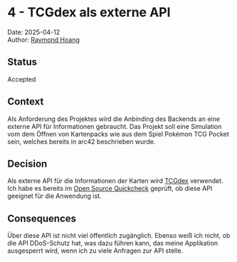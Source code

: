 # 4 - TCGdex als externe API

Date: 2025-04-12  
Author: [Raymond Hoang](mailto:grey@greydon.de)

## Status

Accepted

## Context

Als Anforderung des Projektes wird die Anbinding des Backends an eine externe API für Informationen gebraucht. Das Projekt soll eine Simulation vom dem Öffnen von Kartenpacks wie aus dem Spiel Pokémon TCG Pocket sein, welches bereits in arc42 beschrieben wurde.

## Decision

Als externe API für die Informationen der Karten wird [TCGdex](https://tcgdex.dev/) verwendet. Ich habe es bereits im [Open Source Quickcheck](https://pokemon-tcg-simulator.readthedocs.io/de/latest/open_source/) geprüft, ob diese API geeignet für die Anwendung ist.

## Consequences

Über diese API ist nicht viel öffentlich zugänglich. Ebenso weiß ich nicht, ob die API DDoS-Schutz hat, was dazu führen kann, das meine Applikation ausgesperrt wird, wenn ich zu viele Anfragen zur API stelle.

